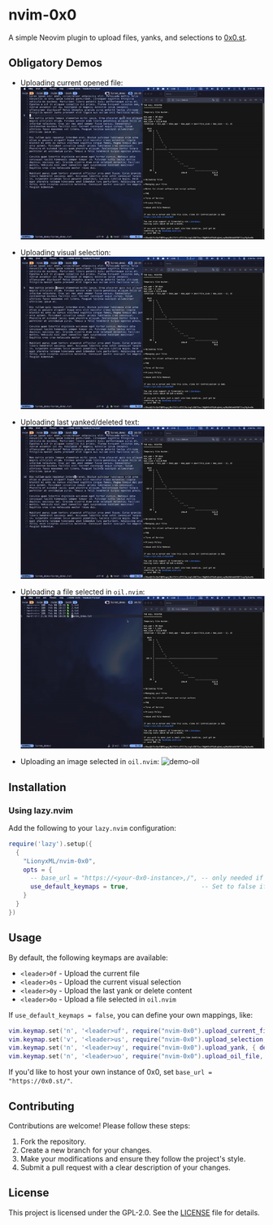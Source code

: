 # nvim-0x0

A simple Neovim plugin to upload files, yanks, and selections to
[0x0.st](https://0x0.st).

## Obligatory Demos

- Uploading current opened file:
![demo-file](doc/demo_file.gif)

- Uploading visual selection:
![demo-visual](doc/demo_visual_selection.gif)

- Uploading last yanked/deleted text:
![demo-yank](doc/demo_yank.gif)

- Uploading a file selected in `oil.nvim`:
![demo-oil](doc/demo_oil.gif)

- Uploading an image selected in `oil.nvim`:
![demo-oil](doc/demo_oil_image.gif)

## Installation

### Using lazy.nvim

Add the following to your `lazy.nvim` configuration:

```lua
require('lazy').setup({
  {
    "LionyxML/nvim-0x0",
    opts = {
      -- base_url = "https://<your-0x0-instance>,/", -- only needed if you host your own 0x0 instance
      use_default_keymaps = true,                    -- Set to false if you want to define your own keymaps
    }
  }
})
```

## Usage

By default, the following keymaps are available:

- `<leader>0f` - Upload the current file
- `<leader>0s` - Upload the current visual selection
- `<leader>0y` - Upload the last yank or delete content 
- `<leader>0o` - Upload a file selected in `oil.nvim`

If `use_default_keymaps = false`, you can define your own mappings, like:

```lua
vim.keymap.set('n', '<leader>uf', require("nvim-0x0").upload_current_file, { desc = "Upload current file" })
vim.keymap.set('v', '<leader>us', require("nvim-0x0").upload_selection, { desc = "Upload selection" })
vim.keymap.set('n', '<leader>uy', require("nvim-0x0").upload_yank, { desc = "Upload yank" })
vim.keymap.set('n', '<leader>uo', require("nvim-0x0").upload_oil_file, { desc = "Upload oil.nvim file" })
```

If you'd like to host your own instance of 0x0, set `base_url =
"https://0x0.st/"`.


## Contributing

Contributions are welcome! Please follow these steps:  

1. Fork the repository.  
2. Create a new branch for your changes.  
3. Make your modifications and ensure they follow the project's style.  
4. Submit a pull request with a clear description of your changes.  

## License

This project is licensed under the GPL-2.0. See the [LICENSE](LICENSE) file for
details.

